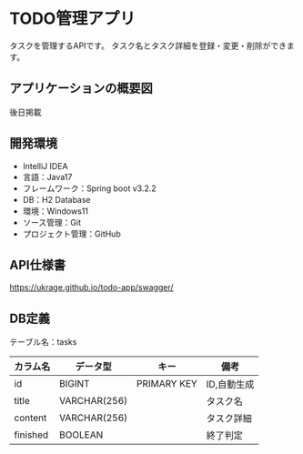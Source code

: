 # TODO管理アプリ

タスクを管理するAPIです。
タスク名とタスク詳細を登録・変更・削除ができます。

## アプリケーションの概要図

後日掲載

## 開発環境

* IntelliJ IDEA
* 言語：Java17
* フレームワーク：Spring boot v3.2.2
* DB：H2 Database
* 環境：Windows11
* ソース管理：Git
* プロジェクト管理：GitHub

## API仕様書

https://ukrage.github.io/todo-app/swagger/

## DB定義

テーブル名：tasks

| カラム名     | データ型         | キー          | 備考      |
|----------|--------------|-------------|---------|
| id       | BIGINT       | PRIMARY KEY | ID,自動生成 |
| title    | VARCHAR(256) |             | タスク名    |
| content  | VARCHAR(256) |             | タスク詳細   |
| finished | BOOLEAN      |             | 終了判定    |
